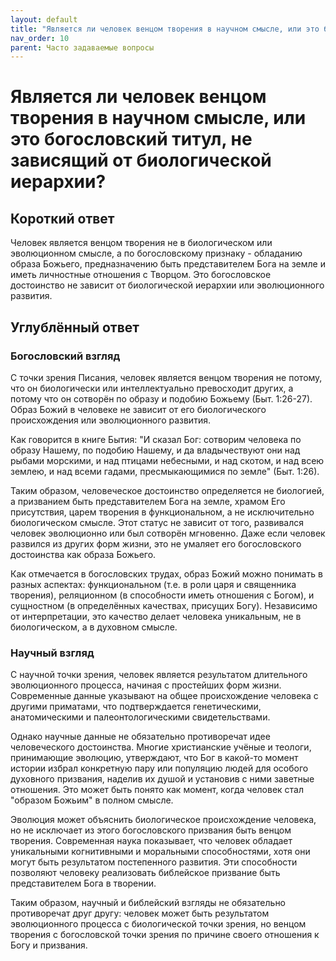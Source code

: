 ```yaml
---
layout: default
title: "Является ли человек венцом творения в научном смысле, или это богословский титул, не зависящий от биологической иерархии?"
nav_order: 10
parent: Часто задаваемые вопросы
---
```


# Является ли человек венцом творения в научном смысле, или это богословский титул, не зависящий от биологической иерархии?

## Короткий ответ

Человек является венцом творения не в биологическом или эволюционном смысле, а по богословскому признаку - обладанию образа Божьего, предназначению быть представителем Бога на земле и иметь личностные отношения с Творцом. Это богословское достоинство не зависит от биологической иерархии или эволюционного развития.

## Углублённый ответ

### Богословский взгляд

С точки зрения Писания, человек является венцом творения не потому, что он биологически или интеллектуально превосходит других, а потому что он сотворён по образу и подобию Божьему (Быт. 1:26-27). Образ Божий в человеке не зависит от его биологического происхождения или эволюционного развития.

Как говорится в книге Бытия: "И сказал Бог: сотворим человека по образу Нашему, по подобию Нашему, и да владычествуют они над рыбами морскими, и над птицами небесными, и над скотом, и над всею землею, и над всеми гадами, пресмыкающимися по земле" (Быт. 1:26).

Таким образом, человеческое достоинство определяется не биологией, а призванием быть представителем Бога на земле, храмом Его присутствия, царем творения в функциональном, а не исключительно биологическом смысле. Этот статус не зависит от того, развивался человек эволюционно или был сотворён мгновенно. Даже если человек развился из других форм жизни, это не умаляет его богословского достоинства как образа Божьего.

Как отмечается в богословских трудах, образ Божий можно понимать в разных аспектах: функциональном (т.е. в роли царя и священника творения), реляционном (в способности иметь отношения с Богом), и сущностном (в определённых качествах, присущих Богу). Независимо от интерпретации, это качество делает человека уникальным, не в биологическом, а в духовном смысле.

### Научный взгляд

С научной точки зрения, человек является результатом длительного эволюционного процесса, начиная с простейших форм жизни. Современные данные указывают на общее происхождение человека с другими приматами, что подтверждается генетическими, анатомическими и палеонтологическими свидетельствами.

Однако научные данные не обязательно противоречат идее человеческого достоинства. Многие христианские учёные и теологи, принимающие эволюцию, утверждают, что Бог в какой-то момент истории избрал конкретную пару или популяцию людей для особого духовного призвания, наделив их душой и установив с ними заветные отношения. Это может быть понято как момент, когда человек стал "образом Божьим" в полном смысле.

Эволюция может объяснить биологическое происхождение человека, но не исключает из этого богословского призвания быть венцом творения. Современная наука показывает, что человек обладает уникальными когнитивными и моральными способностями, хотя они могут быть результатом постепенного развития. Эти способности позволяют человеку реализовать библейское призвание быть представителем Бога в творении.

Таким образом, научный и библейский взгляды не обязательно противоречат друг другу: человек может быть результатом эволюционного процесса с биологической точки зрения, но венцом творения с богословской точки зрения по причине своего отношения к Богу и призвания.
